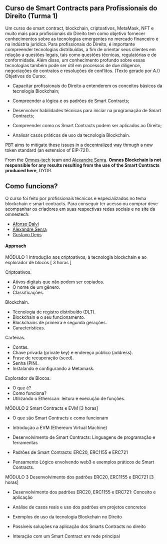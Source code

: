 ## Curso de Smart Contracts para Profissionais do Direito (Turma 1)

Um curso de smart contract, blockchain, criptoativos, MetaMask, NFT e muito mais para profissionais do Direito tem como objetivo fornecer conhecimentos sobre as tecnologias emergentes no mercado financeiro e na indústria jurídica. Para profissionais do Direito, é importante compreender tecnologias distribuídas, a fim de orientar seus clientes em relação a questões legais, tais como questões técnicas, regulatórias e de conformidade. Além disso, um conhecimento profundo sobre essas tecnologias também pode ser útil em processos de due diligence, negociações de contratos e resoluções de conflitos. (Texto gerado por A.I)
Objetivos do Curso:

-   Capacitar profissionais do Direito a entenderem os conceitos básicos da tecnologia Blockchain;

-   Compreender a lógica e os padrões de Smart Contracts;

-   Desenvolver habilidades técnicas para iniciar na programação de Smart Contracts;

-   Compreender como os Smart Contracts podem ser aplicados ao Direito;

-   Analisar casos práticos de uso da tecnologia Blockchain.

PBT aims to mitigate these issues in a decentralized way through a new token standard (an extension of EIP-721).

From the [Omnes-tech](https://twitter.com/AzukiOfficial) team and [Alexandre Senra](https://www.linkedin.com/in/alexandresenra/).
**Omnes Blockchain is not responsible for any results resulting from the use of the Smart Contracts produced here**, DYOR. 


## Como funciona?

O curso foi feito por profissionais técnicos e especializados no tema blockchain e smart contracts. 
Para conseguir ter acesso ou comprar deve acompanhar os criadores em suas respectivas redes sociais e no site da omnestech:

-   [Afonso Dalvi](https://twitter.com/AzukiOfficial)
-   [Alexandre Senra](https://twitter.com/AzukiOfficial)
-   [Gustavo Deps](https://twitter.com/AzukiOfficial)

#### Approach

MÓDULO 1 Introdução aos criptoativos, à tecnologia blockchain e ao explorador de blocos [ 3 horas ]

Criptoativos.
- Ativos digitais que não podem ser copiados.
- O nome de um gênero.
- Classificações.

Blockchain.
- Tecnologia de registro distribuído (DLT).
- Blockchain e o seu funcionamento.
- Blockchains de primeira e segunda gerações.
- Características.

Carteiras.
- Contas.
- Chave privada (private key) e endereço público (address).
- Frase de recuperação (seed).
- Senha (PIN).
- Instalando e configurando a Metamask.

Explorador de Blocos.
- O que é?
- Como funciona?
- Utilizando o Etherscan: leitura e execução de funções.



MÓDULO 2 Smart Contracts e EVM [3 horas]

- O que são Smart Contracts e como funcionam

- Introdução a EVM (Ethereum Virtual Machine)

- Desenvolvimento de Smart Contracts: Linguagens de programação e ferramentas

- Padrões de Smart Contracts: ERC20, ERC1155 e ERC721

- Pensamento Lógico envolvendo web3 e exemplos práticos de Smart Contracts.



MÓDULO 3 Desenvolvimento dos padrões ERC20, ERC1155 e ERC721 [3 horas]

- Desenvolvimento dos padrões ERC20, ERC1155 e ERC721: Conceito e aplicação

- Análise de casos reais e uso dos padrões em projetos concretos

- Exemplos de uso da tecnologia Blockchain no Direito

- Possíveis soluções na aplicação dos Smarts Contracts no direito

- Interação com um Smart Contract em rede principal


